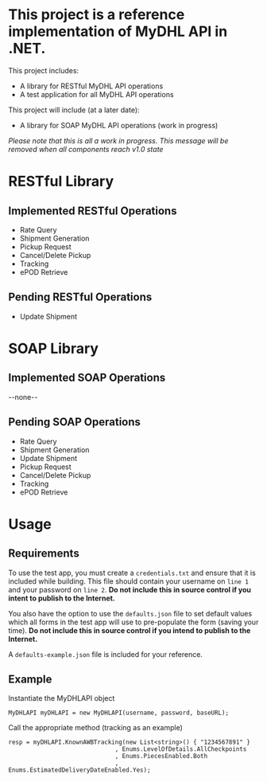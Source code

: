 This project is a reference implementation of MyDHL API in .NET.
============================================================

This project includes:
* A library for RESTful MyDHL API operations
* A test application for all MyDHL API operations

This project will include (at a later date):
* A library for SOAP MyDHL API operations (work in progress)

_Please note that this is all a work in progress. This message will be removed when all components reach v1.0 state_

RESTful Library
===============

Implemented RESTful Operations
------------------------------

* Rate Query
* Shipment Generation
* Pickup Request
* Cancel/Delete Pickup
* Tracking
* ePOD Retrieve

Pending RESTful Operations
--------------------------

* Update Shipment

SOAP Library
============

Implemented SOAP Operations
----------------------

--none--

Pending SOAP Operations
-----------------------

* Rate Query
* Shipment Generation
* Update Shipment
* Pickup Request
* Cancel/Delete Pickup
* Tracking
* ePOD Retrieve

Usage
=====

Requirements
-------

To use the test app, you must create a `credentials.txt` and ensure that it is included while building. This file should contain your username on `line 1` and your password on `line 2`. __Do not include this in source control if you intent to publish to the Internet.__

You also have the option to use the `defaults.json` file to set default values which all forms in the test app will use to pre-populate the form (saving your time). __Do not include this in source control if you intend to publish to the Internet.__

A `defaults-example.json` file is included for your reference.

Example
----
Instantiate the MyDHLAPI object

    MyDHLAPI myDHLAPI = new MyDHLAPI(username, password, baseURL);

Call the appropriate method (tracking as an example)

    resp = myDHLAPI.KnownAWBTracking(new List<string>() { "1234567891" }
                                  , Enums.LevelOfDetails.AllCheckpoints
                                  , Enums.PiecesEnabled.Both
                                  , Enums.EstimatedDeliveryDateEnabled.Yes);

